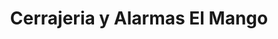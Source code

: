 ---
title: "Cerrajeria y Alarmas El Mango"
url: /zacatecoluca/cerrajeria-y-alarmas-el-mango/
shop: Autowerkstatt
---